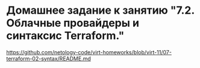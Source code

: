 # Домашнее задание к занятию "7.2. Облачные провайдеры и синтаксис Terraform."

https://github.com/netology-code/virt-homeworks/blob/virt-11/07-terraform-02-syntax/README.md

